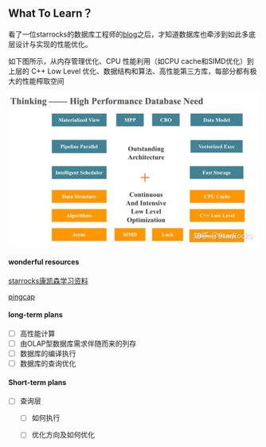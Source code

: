 ## What To Learn？

看了一位starrocks的数据库工程师的[blog](https://blog.bcmeng.com/)之后，才知道数据库也牵涉到如此多底层设计与实现的性能优化。

如下图所示，从内存管理优化、CPU 性能利用（如CPU cache和SIMD优化）到上层的 C++ Low Level 优化、数据结构和算法、高性能第三方库，每部分都有极大的性能榨取空间

![数据库优化架构](pics/数据库优化架构.jpg)

#### 

#### wonderful resources

[starrocks康凯森学习资料](https://blog.bcmeng.com/post/database-learning.html)

[pingcap](https://github.com/pingcap/awesome-database-learning)

#### long-term plans

- [ ] 高性能计算
- [ ] 由OLAP型数据库需求伴随而来的列存
- [ ] 数据库的编译执行
- [ ] 数据库的查询优化

#### Short-term plans

- [ ] 查询层
  - [ ] 如何执行
  - [ ] 优化方向及如何优化

